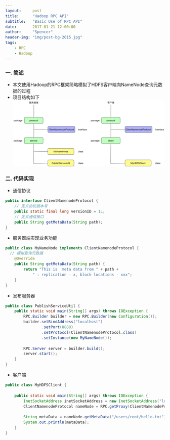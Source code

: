 ```yaml
---
layout:     post
title:      "Hadoop RPC API"
subtitle:   "Basic Use of RPC API"
date:       2017-01-21 12:00:00
author:     "Spencer"
header-img: "img/post-bg-2015.jpg"
tags:
    - RPC
    - Hadoop
---
```


### 一. 简述
* 本文使用Hadoop的RPC框架简略模拟了HDFS客户端向NameNode查询元数据的过程
* 项目结构如下
![hadooprpc.png](/img/in-post/post-js-version/hadooprpc.png)

### 二. 代码实现
* 通信协议
```java
public interface ClientNamenodeProtocol {
    // 定义协议版本号
    public static final long versionID = 1L;
    // 定义通信接口
    public String getMetaData(String path);
}
```

* 服务器端实现业务功能
```java
public class MyNameNode implements ClientNamenodeProtocol {
  // 模拟查询元数据
    @Override
    public String getMetaData(String path) {
        return "This is  meta data from " + path +
            " : replication - x, block locations - xxx";
    }
}
```

* 发布服务器
```java
public class PublishServiceUtil {
    public static void main(String[] args) throws IOException {
        RPC.Builder builder = new RPC.Builder(new Configuration());
        builder.setBindAddress("localhost")
                .setPort(8888)
                .setProtocol(ClientNamenodeProtocol.class)
                .setInstance(new MyNameNode());

        RPC.Server server = builder.build();
        server.start();
    }
}
```

* 客户端
```java
public class MyHDFSClient {

    public static void main(String[] args) throws IOException {
        InetSocketAddress inetSocketAddress = new InetSocketAddress("localhost", 8888);
        ClientNamenodeProtocol nameNode = RPC.getProxy(ClientNamenodeProtocol.class, 1L, inetSocketAddress, new Configuration());

        String metaData = nameNode.getMetaData("/users/root/hello.txt");
        System.out.println(metaData);
    }
}
```
